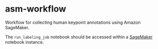 # asm-workflow
Workflow for collecting human keypoint annotations using Amazon SageMaker.

The `run_labeling_job` notebook should be accessed within a [SageMaker](https://console.aws.amazon.com/sagemaker) notebook instance.
